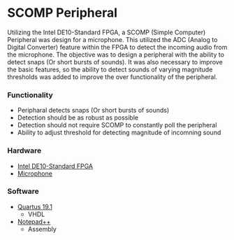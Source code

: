 # SCOMP Peripheral
Utilizing the Intel DE10-Standard FPGA, a SCOMP (Simple Computer) Peripheral was design for a microphone. This utilized the ADC (Analog to Digital Converter) feature within the FPGA to detect the incoming audio from the microphone. The objective was to design a peripheral with the ability to detect snaps (Or short bursts of sounds). It was also necessary to improve the basic features, so the ability to detect sounds of varying magnitude thresholds was added to improve the over functionality of the peripheral.

### Functionality
- Peripharal detects snaps (Or short bursts of sounds)
- Detection should be as robust as possible
- Detection should not require SCOMP to constantly poll the peripheral
- Ability to adjust threshold for detecting magnitude of incomning sound

### Hardware
- [Intel DE10-Standard FPGA](https://www.terasic.com.tw/cgi-bin/page/archive.pl?Language=English&CategoryNo=165&No=1081)
- [Microphone](https://www.amazon.com/PoP-voice-Microphone-Omnidirectional-Smartphones/dp/B075VQ7VG7/ref=sr_1_37?crid=8LWW9NMHF981&keywords=microphone+small+clip+on&qid=1691000726&sprefix=microphone+small%2Caps%2C119&sr=8-37)
### Software
- [Quartus 19.1](https://www.intel.com/content/www/us/en/products/details/fpga/development-tools/quartus-prime/resource.html)
  - VHDL
- [Notepad++](https://notepad-plus-plus.org/)
  - Assembly
